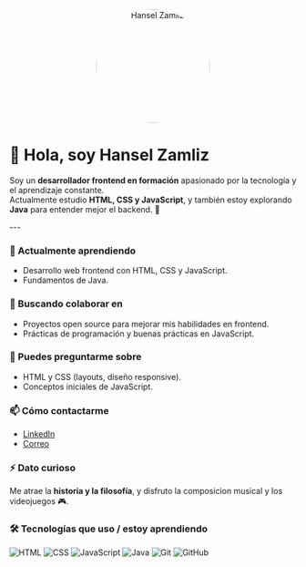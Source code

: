 <p align="center">
  <img src="https://github.com/user-attachments/assets/7d863e6b-cc90-4ecb-903c-490ca427ca55" width="200" style="border-radius:50%;" alt="Hansel Zamliz" />
  
  # 👋 Hola, soy Hansel Zamliz  

Soy un **desarrollador frontend en formación** apasionado por la tecnología y el aprendizaje constante.  
Actualmente estudio **HTML, CSS y JavaScript**, y también estoy explorando **Java** para entender mejor el backend. 🚀  
</p>
---

### 🌱 Actualmente aprendiendo
- Desarrollo web frontend con HTML, CSS y JavaScript.  
- Fundamentos de Java.  

### 👯 Buscando colaborar en
- Proyectos open source para mejorar mis habilidades en frontend.  
- Prácticas de programación y buenas prácticas en JavaScript.  

### 💬 Puedes preguntarme sobre
- HTML y CSS (layouts, diseño responsive).  
- Conceptos iniciales de JavaScript.  

### 📫 Cómo contactarme
- [LinkedIn](https://www.linkedin.com/in/hansel-zam-liz-ab89a4334/)  
- [Correo](hanselzamliz@gmail.com)  

### ⚡ Dato curioso
Me atrae la **historia y la filosofía**, y disfruto la composicion musical y los videojuegos 🎮. 

### 🛠️ Tecnologías que uso / estoy aprendiendo
![HTML](https://img.shields.io/badge/HTML5-E34F26?style=for-the-badge&logo=html5&logoColor=white)
![CSS](https://img.shields.io/badge/CSS3-1572B6?style=for-the-badge&logo=css3&logoColor=white)
![JavaScript](https://img.shields.io/badge/JavaScript-F7DF1E?style=for-the-badge&logo=javascript&logoColor=black)
![Java](https://img.shields.io/badge/Java-007396?style=for-the-badge&logo=java&logoColor=white)
![Git](https://img.shields.io/badge/Git-F05032?style=for-the-badge&logo=git&logoColor=white)
![GitHub](https://img.shields.io/badge/GitHub-181717?style=for-the-badge&logo=github&logoColor=white)


